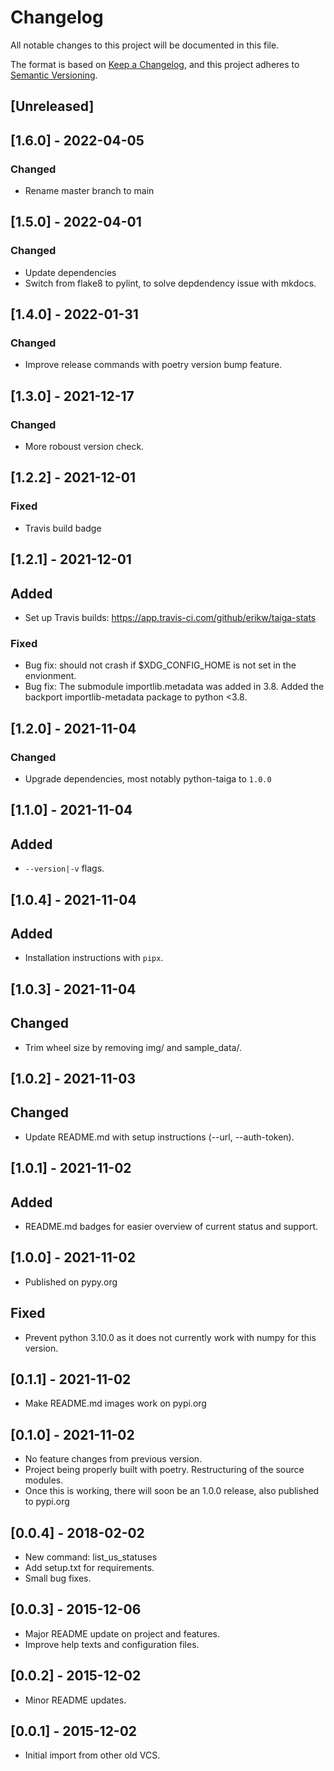 # Changelog
All notable changes to this project will be documented in this file.

The format is based on [Keep a Changelog](https://keepachangelog.com/en/1.0.0/),
and this project adheres to [Semantic Versioning](https://semver.org/spec/v2.0.0.html).

## [Unreleased]

## [1.6.0] - 2022-04-05
### Changed
- Rename master branch to main

## [1.5.0] - 2022-04-01
### Changed
- Update dependencies
- Switch from flake8 to pylint, to solve depdendency issue with mkdocs.

## [1.4.0] - 2022-01-31
### Changed
- Improve release commands with poetry version bump feature.

## [1.3.0] - 2021-12-17
### Changed
- More roboust version check.

## [1.2.2] - 2021-12-01
### Fixed
- Travis build badge

## [1.2.1] - 2021-12-01
## Added
- Set up Travis builds: https://app.travis-ci.com/github/erikw/taiga-stats
### Fixed
- Bug fix: should not crash if $XDG_CONFIG_HOME is not set in the envionment.
- Bug fix: The submodule importlib.metadata was added in 3.8. Added the backport importlib-metadata package to python <3.8.

## [1.2.0] - 2021-11-04
### Changed
- Upgrade dependencies, most notably python-taiga to `1.0.0`

## [1.1.0] - 2021-11-04
## Added
- `--version|-v` flags.

## [1.0.4] - 2021-11-04
## Added
- Installation instructions with `pipx`.

## [1.0.3] - 2021-11-04
## Changed
- Trim wheel size by removing img/ and sample_data/.

## [1.0.2] - 2021-11-03
## Changed
- Update README.md with setup instructions (--url, --auth-token).

## [1.0.1] - 2021-11-02
## Added
- README.md badges for easier overview of current status and support.

## [1.0.0] - 2021-11-02
- Published on pypy.org

## Fixed
- Prevent python 3.10.0 as it does not currently work with numpy for this version.

## [0.1.1] - 2021-11-02
- Make README.md images work on pypi.org

## [0.1.0] - 2021-11-02
- No feature changes from previous version.
- Project being properly built with poetry. Restructuring of the source modules.
- Once this is working, there will soon be an 1.0.0 release, also published to pypi.org

## [0.0.4] - 2018-02-02
- New command: list_us_statuses
- Add setup.txt for requirements.
- Small bug fixes.

## [0.0.3] - 2015-12-06
- Major README update on project and features.
- Improve help texts and configuration files.

## [0.0.2] - 2015-12-02
- Minor README updates.

## [0.0.1] - 2015-12-02
- Initial import from other old VCS.
